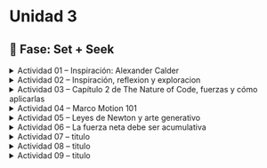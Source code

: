 # Unidad 3

## 🔎 Fase: Set + Seek

<details>
  <summary>Actividad 01 – Inspiración: Alexander Calder</summary>

## Actividad 01 – Inspiración: Alexander Calder

Observé el video "The Artist as Inventor", centrado en el trabajo del artista Alexander Calder "Mariposa".

Calder es reconocido por sus esculturas móviles, que se mueven al interactuar con fuerzas como el viento y la gravedad. 

Sus obras combinan elementos visuales simples con un diseño preciso que permite un movimiento fluido y equilibrado.

<img width="300" src="https://github.com/user-attachments/assets/01778414-a63d-4ea2-9a25-11c64a4b36fe" />
<img width="370" src="https://github.com/user-attachments/assets/ff7475bb-c613-40f3-b066-2d1081d9c409" />


</details>

<details>
  <summary>Actividad 02 – Inspiración, reflexion y exploracion</summary>

## Actividad 02 – Inspiración, reflexion y exploracion

Exploré el proyecto Data Structure del estudio de diseño SOSO, el cual demuestra cómo las experiencias digitales pueden integrarse en el mundo físico mediante instalaciones interactivas.

Me imaginé instalaciones como las que aprendemos en la materia de mecanismos y prototipado donde las esculturas cinéticas pueden ser manipuladas por experiencias digitales, donde el color y el movimiento se modifican en tiempo real según datos o interacciones del usuario.

tambíen llegó recordé un juego de Mario kart que controla un kart fisico con una aplicacion y la sala de la casa se convierte en el circuito de carreras mientras se maneja de manera digital manifestandose en el mundo fisico

Recordé que la interacción como hemos estado acostumbrados a verla ha sido siempre de algo analogico hacia algo digital(como un teclado a un computador), y aunque en muchos casos la interacción puede ser bilateral(escanear, editar e imprimir), pensar en que desde lo digital se puede manipular elementos fisicos para dar vida a esas obras expresivas, amplia el panorama de las posibilidades y combinacion de disciplinas.

<img width="450" height="450" alt="image" src="https://github.com/user-attachments/assets/246b8901-b151-40b0-a951-89bd616842c2" />

<img width="236" height="419" alt="image" src="https://github.com/user-attachments/assets/9acd1ca6-449c-4134-8b1c-b017593de886" />



</details>

<details>
  <summary>Actividad 03 – Capítulo 2 de The Nature of Code, fuerzas y cómo aplicarlas</summary>

## Actividad 03 – Capítulo 2 de The Nature of Code, fuerzas y cómo aplicarlas

En esta fase trabajaremos el [Capítulo 2 de The Nature of Code](https://natureofcode.com/forces/), que corresponde a la Unidad 2 del curso. Este capítulo se enfoca en las fuerzas y en cómo aplicarlas dentro de simulaciones, basándose en las leyes de Newton.

Aquí profundizaremos en cómo modelar fuerzas como la gravedad, la fricción o el arrastre, y cómo estas afectan a los objetos en movimiento. El objetivo es entender cómo traducir las ecuaciones y principios físicos a código para crear comportamientos más realistas en nuestras simulaciones interactivas.

</details>

<details>
  <summary>Actividad 04 – Marco Motion 101</summary>

## Actividad 04 – Marco Motion 101

El marco Motion 101 es como la “receta básica” para mover un objeto en una simulación. Se basa en tres pasos:

1. **Calcular aceleración** → Aquí definimos cómo y hacia dónde se va a mover el objeto (puede ser constante, aleatoria, hacia el mouse, etc.).

2. **Actualizar velocidad** → Sumamos la aceleración a la velocidad actual, y limitamos la velocidad máxima para que no se dispare.

3. **Actualizar posición** → Sumamos la velocidad a la posición, lo que realmente hace que el objeto se desplace en pantalla.

En el código, esto se ve en el método `update()` este ciclo se repite en cada frame, creando un movimiento fluido que responde a la lógica de aceleración que hayamos definido:

<details>
  <summary>codigo</summary>

```js
let mover;

function setup() {
    createCanvas(640, 240);
    mover = new Mover();
}

function draw() {
    background(255);
    mover.show();
    mover.update();
    mover.checkEdges();
}

.
.
.

update() {

    // Aquí calculo la aceleración
    .
    .
    .
    this.velocity.add(this.acceleration);
    this.velocity.limit(this.topSpeed);
    this.position.add(this.velocity);
}
.
.
.
```
</details>

`this.velocity.add(this.acceleration)`; → La velocidad aumenta según la aceleración.

`this.velocity.limit(this.topSpeed)`; → Evitamos que la velocidad supere un máximo.

`this.position.add(this.velocity)`; → Movemos el objeto sumando la velocidad a la posición actual.

</details>

<details>
  <summary>Actividad 05 – Leyes de Newton y arte generativo</summary>

## Actividad 05 – Leyes de Newton y arte generativo

### Problema que veo en el planteamiento:


Si en el método `applyForce()` simplemente hacemos

```js
applyForce(force) {
  this.acceleration = force;
}
```
estamos sobrescribiendo la aceleración con cada fuerza nuevaen lugar de sumarla. Esto hace que solo la última fuerza aplicada en ese frame tenga efecto, ignorando todas las anteriores (ej: Si aplicamos primero el viento y luego la gravedad, la gravedad reemplaza al viento, y el objeto solo "recuerda" la última fuerza aplicada)

### Solución propuesta

La solución es sumar todas las fuerzas en cada frame y al final del `update()`, reiniciar la aceleración para evitar acumulación infinita de fuerzas

En lugar de reemplazar, debemos acumular todas las fuerzas que actúan en el frame actual:

```js
applyForce(force) {
  // Sumamos la fuerza a la aceleración actual
  this.acceleration.add(force);
}
```

Después, en `update()`:

1. Usamos la aceleración acumulada para actualizar la velocidad y la posición

2. Reiniciamos la aceleración a (0,0) para el siguiente frame, ya que en el nuevo frame las fuerzas pueden ser distintas

<details>
  <summary>asi seria la implementacion en p5js (Click aqui)</summary>

```js
class Mover {
  constructor() {
    this.position = createVector(width / 2, height / 2); // Posición inicial
    this.velocity = createVector(0, 0); // Velocidad inicial
    this.acceleration = createVector(0, 0); // Aceleración inicial
    this.mass = 1; // Masa (puede cambiarse si se quiere más realismo por el momento dejemosla en masa 1)
  }

  // Método para aplicar una fuerza
  applyForce(force) {
    // Aceleración = Fuerza / masa
    let f = p5.Vector.div(force, this.mass);
    this.acceleration.add(f);
  }

  // Actualizar movimiento
  update() {
    this.velocity.add(this.acceleration); // Sumar aceleración a la velocidad
    this.position.add(this.velocity);     // Sumar velocidad a la posición
    this.acceleration.mult(0);            // Reiniciar aceleración para el siguiente frame
  }

  // Mostrar el objeto
  show() {
    stroke(0);
    fill(175);
    ellipse(this.position.x, this.position.y, 20, 20);
  }
}

let mover;

function setup() {
  createCanvas(640, 360);
  mover = new Mover();
}

function draw() {
  background(255);

  let wind = createVector(0.1, 0); // Fuerza hacia la derecha
  let gravity = createVector(0, 0.2); // Fuerza hacia abajo

  mover.applyForce(wind);
  mover.applyForce(gravity);

  mover.update();
  mover.show();
}

```
</details>

[Link a sketch p5js](https://editor.p5js.org/DanielZafiro/sketches/My9QaTRty)


<img src="https://github.com/user-attachments/assets/a4a2d360-6062-4a5b-93aa-247c03bb8b76" width="400">

</details>

<details>
  <summary>Actividad 06 – La fuerza neta debe ser acumulativa</summary>

## Actividad 06 – La fuerza neta debe ser acumulativa

En esta parte la lógica es clave para que el sistema de fuerzas funcione como en el mundo real

### 1. ¿Por qué es necesario multiplicar la aceleración por cero en cada frame?

Porque la aceleración no es una propiedad permanente del objeto, sino el resultado de las fuerzas que actúan solamente en ese instante

Si no la reiniciamos, la aceleración acumulada del frame anterior seguiría sumándose en el siguiente, y el objeto se movería como si las fuerzas fueran permanentes aunque ya no existieran. Esto haría que el objeto pareciera “acelerarse solo” incluso cuando ya no le aplicamos fuerzas

<img width="136" height="78" alt="image" src="https://github.com/user-attachments/assets/697c38a0-a0ba-4ff1-a89d-cfb24b86b59b" />

La suma de fuerzas se recalcula cada instante. Si en el próximo instante no hay fuerzas, la aceleración debería ser cero

### 2. ¿Por qué se multiplica por cero justo al final de update()?

Porque `update()` es el paso donde usamos la aceleración acumulada para cambiar la velocidad y posición.

1. Primero: aplicamos todas las fuerzas con `applyForce()` → se suman en `this.acceleration`

2. Luego: en `update()` esa aceleración se usa para modificar la velocidad

3. Por último: la aceleración se reinicia (`mult(0)`) para que en el siguiente frame empiece limpio, listo para calcular nuevas fuerzas

> [!TIP]
> Analogía:
> Imaginar que cada frame es como un empujón en una patineta:
> 
> - Durante un frame, se acumula todos los empujones que recibo.
> - Al final, se usa esa fuerza acumulada para moverme.
> - Luego reseteo la fuerza a cero para esperar nuevos empujones en el siguiente momento.

ejemplo de lo que pasaria si no resetearamos la fuerza:

[link a sketch](https://editor.p5js.org/DanielZafiro/sketches/sahf6mdm3)

<img src="https://github.com/user-attachments/assets/d5b5c5ee-6222-4620-b56d-680a55a75833" width="600">


</details>

<details>
  <summary>Actividad 07 – titulo</summary>

## Actividad 07 – titulo

texto

</details>

<details>
  <summary>Actividad 08 – titulo</summary>

## Actividad 08 – titulo

texto

</details>

<details>
  <summary>Actividad 09 – titulo</summary>

## Actividad 09 – titulo

texto

</details>


